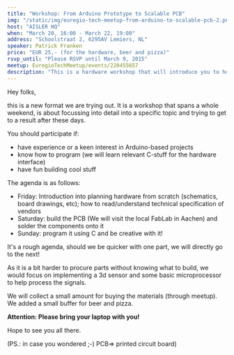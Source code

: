 ```yaml
---
title: "Workshop: From Arduino Prototype to Scalable PCB"
img: "/static/img/euregio-tech-meetup-from-arduino-to-scalable-pcb-2.png"
host: "AISLER HQ"
when: "March 20, 16:00 - March 22, 19:00"
address: "Schoolstraat 2, 6295AV Lemiers, NL"
speaker: Patrick Franken
price: "EUR 25,- (for the hardware, beer and pizza)"
rsvp_until: "Please RSVP until March 9, 2015"
meetup: EuregioTechMeetup/events/220455657
description: "This is a hardware workshop that will introduce you to how to get from Arduino Prototype to a scalable PCB. We will learn how to create a schematic, build and solder a PCB and program it using C."
---
```


Hey folks,

this is a new format we are trying out. It is a workshop that spans a whole weekend, is about focussing into detail into a specific topic and trying to get to a result after these days.


You should participate if:

- have experience or a keen interest in Arduino-based projects
- know how to program (we will learn relevant C-stuff for the hardware interface)
- have fun building cool stuff

The agenda is as follows:

- Friday: Introduction into planning hardware from scratch (schematics, board drawings, etc); how to read/understand technical specification of vendors
- Saturday: build the PCB (We will visit the local FabLab in Aachen) and solder the components onto it 
- Sunday: program it using C and be creative with it!

It's a rough agenda, should we be quicker with one part, we will directly go to the next!

As it is a bit harder to procure parts without knowing what to build, we would focus on implementing a 3d sensor and some basic microprocessor to help process the signals. 

We will collect a small amount for buying the materials (through meetup). We added a small buffer for beer and pizza. 

__Attention: Please bring your laptop with you!__ 

Hope to see you all there.

(PS.: in case you wondered ;-) PCB=> printed circuit board)
